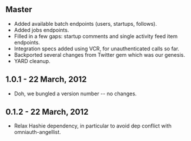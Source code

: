 ## Master

- Added available batch endpoints (users, startups, follows).
- Added jobs endpoints.
- Filled in a few gaps: startup comments and single activity feed item
  endpoints.
- Integration specs added using VCR, for unauthenticated calls so far.
- Backported several changes from Twitter gem which was our genesis.
- YARD cleanup.

## 1.0.1 - 22 March, 2012

- Doh, we bungled a version number -- no changes.

## 0.1.2 - 22 March, 2012

- Relax Hashie dependency, in particular to avoid dep conflict with
  omniauth-angellist.


<!-- vim: set tw=80 :-->

